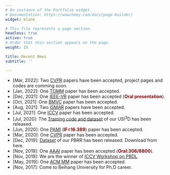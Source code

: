 ```yaml
---
# An instance of the Portfolio widget.
# Documentation: https://wowchemy.com/docs/page-builder/
widget: blank

# This file represents a page section.
headless: true
active: true
# Order that this section appears on the page.
weight: 25

title: Recent News
subtitle: ''

---
```

<!-- - [Oct, 2022]: Come to International Digital Economy Academy (IDEA) for Ph.D career. -->
- [Mar, 2022]: Two [CVPR](https://cvpr2022.thecvf.com/) papers have been accepted, project pages and codes are comming soon.
- [Jan, 2022]: One [TOMM](https://dl.acm.org/journal/tomm) paper has been accepted.
- [Dec, 2021]: One [IEEE-VR](https://ieeevr.org/2022/) paper has been accepted (**<span style="color:darkred;">Oral presentation</span>**).
- [Oct, 2021]: One [BMVC](https://www.bmvc2021.com/) paper has been accepted.
- [Aug, 2021]: Two [ISMAR](https://ismar21.org/) papers have been accepted.
- [Jul, 2021]: One [ICCV](http://iccv2021.thecvf.com/) paper has been accepted.
- [Jul, 2020]: The [Training code and dataset](https://github.com/DreamtaleCore/USI3D) of our USI<sup>3</sup>D has been released.
- [Jun, 2020]: One [PAMI](https://ieeexplore.ieee.org/xpl/RecentIssue.jsp?punumber=34) (**<span style="color:darkred;">IF=16.389</span>**) paper has been accepted.
- [Mar, 2020]: One [CVPR](http://cvpr2020.thecvf.com/) paper has been accepted.
- [Dec, 2019]: [Dataset](https://liuyunfei.net/Projs/PBRR/index.html) of our PBRR has been released. Download from here.
- [Nov, 2019]: One [AAAI](https://aaai.org/Conferences/AAAI-20/) paper has been accepted (**<span style="color:darkred;">Oral:306/8800</span>**).
- [Nov, 2019]: We are the winner of [ICCV Workshop on PBDL](http://openaccess.thecvf.com/ICCV2019_workshops/ICCV2019_PBDL.py).
- [May, 2019]: One [ACM MM](https://2019.acmmm.org/) paper has been accepted.
- [Nov, 2017]: Come to Beihang University for Ph.D career.
